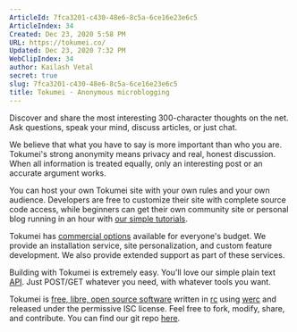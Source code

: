 ```yaml
---
ArticleId: 7fca3201-c430-48e6-8c5a-6ce16e23e6c5
ArticleIndex: 34
Created: Dec 23, 2020 5:58 PM
URL: https://tokumei.co/
Updated: Dec 23, 2020 7:32 PM
WebClipIndex: 34
author: Kailash Vetal
secret: true
slug: 7fca3201-c430-48e6-8c5a-6ce16e23e6c5
title: Tokumei · Anonymous microblogging
---
```

Discover and share the most interesting 300-character thoughts on the net. Ask questions, speak your mind, discuss articles, or just chat.

We believe that what you have to say is more important than who you are. Tokumei's strong anonymity means privacy and real, honest discussion. When all information is treated equally, only an interesting post or an accurate argument works.

You can host your own Tokumei site with your own rules and your own audience. Developers are free to customize their site with complete source code access, while beginners can get their own community site or personal blog running in an hour with [our simple tutorials](https://tokumei.co/hosting/).

Tokumei has [commercial options](https://tokumei.co/commercial) available for everyone's budget. We provide an installation service, site personalization, and custom feature development. We also provide extended support as part of these services.

Building with Tokumei is extremely easy. You'll love our simple plain text [API](https://tokumei.co/api). Just POST/GET whatever you need, with whatever tools you want.

Tokumei is [free, libre, open source software](http://www.gnu.org/philosophy/free-sw.html) written in [rc](http://rc.cat-v.org/) using [werc](http://werc.cat-v.org/) and released under the permissive ISC license. Feel free to fork, modify, share, and contribute. You can find our git repo [here](https://git.tokumei.co/tokumei/tokumei).
